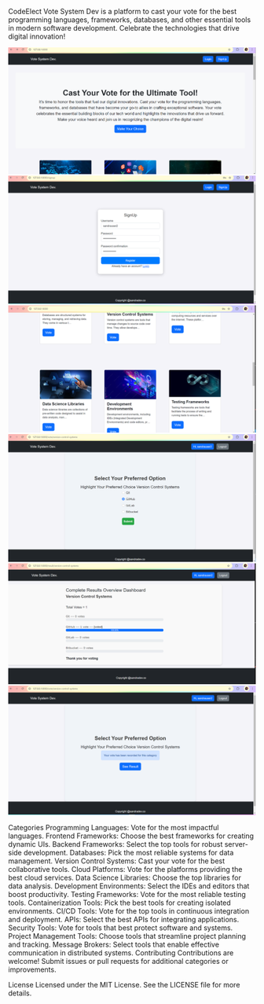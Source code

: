 
CodeElect
Vote System Dev is a platform to cast your vote for the best programming languages, frameworks, databases, and other essential tools in modern software development. Celebrate the technologies that drive digital innovation!

![](evote1.png)
![](evote2.png)
![](evote3.png)
![](evote4.png)
![](evote5.png)
![](evote6.png)











Categories
Programming Languages: Vote for the most impactful languages.
Frontend Frameworks: Choose the best frameworks for creating dynamic UIs.
Backend Frameworks: Select the top tools for robust server-side development.
Databases: Pick the most reliable systems for data management.
Version Control Systems: Cast your vote for the best collaborative tools.
Cloud Platforms: Vote for the platforms providing the best cloud services.
Data Science Libraries: Choose the top libraries for data analysis.
Development Environments: Select the IDEs and editors that boost productivity.
Testing Frameworks: Vote for the most reliable testing tools.
Containerization Tools: Pick the best tools for creating isolated environments.
CI/CD Tools: Vote for the top tools in continuous integration and deployment.
APIs: Select the best APIs for integrating applications.
Security Tools: Vote for tools that best protect software and systems.
Project Management Tools: Choose tools that streamline project planning and tracking.
Message Brokers: Select tools that enable effective communication in distributed systems.
Contributing
Contributions are welcome! Submit issues or pull requests for additional categories or improvements.

License
Licensed under the MIT License. See the LICENSE file for more details.


